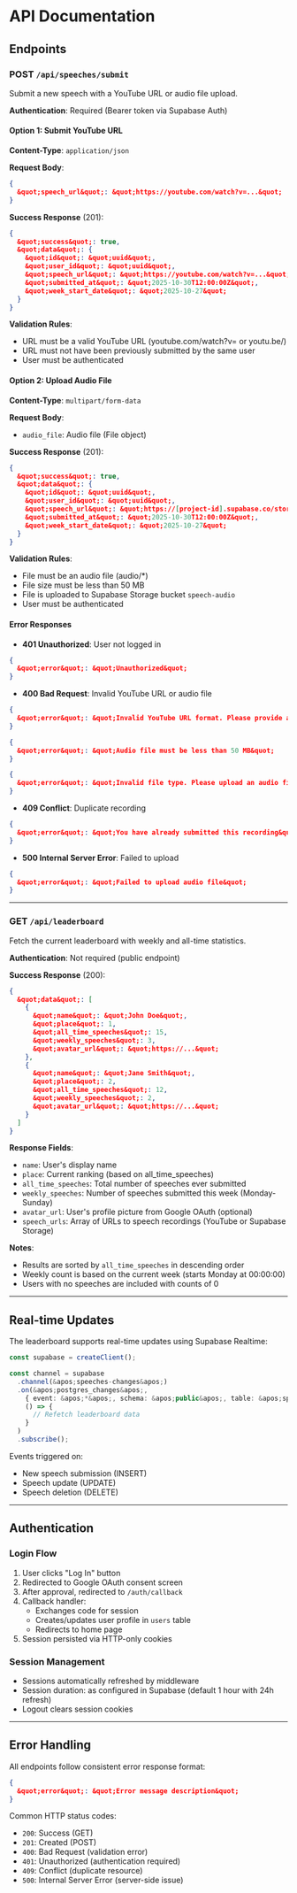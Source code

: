 # API Documentation

## Endpoints

### POST `/api/speeches/submit`

Submit a new speech with a YouTube URL or audio file upload.

**Authentication**: Required (Bearer token via Supabase Auth)

#### Option 1: Submit YouTube URL

**Content-Type**: `application/json`

**Request Body**:
```json
{
  &quot;speech_url&quot;: &quot;https://youtube.com/watch?v=...&quot;
}
```

**Success Response** (201):
```json
{
  &quot;success&quot;: true,
  &quot;data&quot;: {
    &quot;id&quot;: &quot;uuid&quot;,
    &quot;user_id&quot;: &quot;uuid&quot;,
    &quot;speech_url&quot;: &quot;https://youtube.com/watch?v=...&quot;,
    &quot;submitted_at&quot;: &quot;2025-10-30T12:00:00Z&quot;,
    &quot;week_start_date&quot;: &quot;2025-10-27&quot;
  }
}
```

**Validation Rules**:
- URL must be a valid YouTube URL (youtube.com/watch?v= or youtu.be/)
- URL must not have been previously submitted by the same user
- User must be authenticated

#### Option 2: Upload Audio File

**Content-Type**: `multipart/form-data`

**Request Body**:
- `audio_file`: Audio file (File object)

**Success Response** (201):
```json
{
  &quot;success&quot;: true,
  &quot;data&quot;: {
    &quot;id&quot;: &quot;uuid&quot;,
    &quot;user_id&quot;: &quot;uuid&quot;,
    &quot;speech_url&quot;: &quot;https://[project-id].supabase.co/storage/v1/object/public/speech-audio/...&quot;,
    &quot;submitted_at&quot;: &quot;2025-10-30T12:00:00Z&quot;,
    &quot;week_start_date&quot;: &quot;2025-10-27&quot;
  }
}
```

**Validation Rules**:
- File must be an audio file (audio/*)
- File size must be less than 50 MB
- File is uploaded to Supabase Storage bucket `speech-audio`
- User must be authenticated

#### Error Responses

- **401 Unauthorized**: User not logged in
```json
{
  &quot;error&quot;: &quot;Unauthorized&quot;
}
```

- **400 Bad Request**: Invalid YouTube URL or audio file
```json
{
  &quot;error&quot;: &quot;Invalid YouTube URL format. Please provide a valid YouTube link.&quot;
}
```
```json
{
  &quot;error&quot;: &quot;Audio file must be less than 50 MB&quot;
}
```
```json
{
  &quot;error&quot;: &quot;Invalid file type. Please upload an audio file.&quot;
}
```

- **409 Conflict**: Duplicate recording
```json
{
  &quot;error&quot;: &quot;You have already submitted this recording&quot;
}
```

- **500 Internal Server Error**: Failed to upload
```json
{
  &quot;error&quot;: &quot;Failed to upload audio file&quot;
}
```

---

### GET `/api/leaderboard`

Fetch the current leaderboard with weekly and all-time statistics.

**Authentication**: Not required (public endpoint)

**Success Response** (200):
```json
{
  &quot;data&quot;: [
    {
      &quot;name&quot;: &quot;John Doe&quot;,
      &quot;place&quot;: 1,
      &quot;all_time_speeches&quot;: 15,
      &quot;weekly_speeches&quot;: 3,
      &quot;avatar_url&quot;: &quot;https://...&quot;
    },
    {
      &quot;name&quot;: &quot;Jane Smith&quot;,
      &quot;place&quot;: 2,
      &quot;all_time_speeches&quot;: 12,
      &quot;weekly_speeches&quot;: 2,
      &quot;avatar_url&quot;: &quot;https://...&quot;
    }
  ]
}
```

**Response Fields**:
- `name`: User&apos;s display name
- `place`: Current ranking (based on all_time_speeches)
- `all_time_speeches`: Total number of speeches ever submitted
- `weekly_speeches`: Number of speeches submitted this week (Monday-Sunday)
- `avatar_url`: User&apos;s profile picture from Google OAuth (optional)
- `speech_urls`: Array of URLs to speech recordings (YouTube or Supabase Storage)

**Notes**:
- Results are sorted by `all_time_speeches` in descending order
- Weekly count is based on the current week (starts Monday at 00:00:00)
- Users with no speeches are included with counts of 0

---

## Real-time Updates

The leaderboard supports real-time updates using Supabase Realtime:

```typescript
const supabase = createClient();

const channel = supabase
  .channel(&apos;speeches-changes&apos;)
  .on(&apos;postgres_changes&apos;, 
    { event: &apos;*&apos;, schema: &apos;public&apos;, table: &apos;speeches&apos; }, 
    () => {
      // Refetch leaderboard data
    }
  )
  .subscribe();
```

Events triggered on:
- New speech submission (INSERT)
- Speech update (UPDATE) 
- Speech deletion (DELETE)

---

## Authentication

### Login Flow

1. User clicks &quot;Log In&quot; button
2. Redirected to Google OAuth consent screen
3. After approval, redirected to `/auth/callback`
4. Callback handler:
   - Exchanges code for session
   - Creates/updates user profile in `users` table
   - Redirects to home page
5. Session persisted via HTTP-only cookies

### Session Management

- Sessions automatically refreshed by middleware
- Session duration: as configured in Supabase (default 1 hour with 24h refresh)
- Logout clears session cookies

---

## Error Handling

All endpoints follow consistent error response format:

```json
{
  &quot;error&quot;: &quot;Error message description&quot;
}
```

Common HTTP status codes:
- `200`: Success (GET)
- `201`: Created (POST)
- `400`: Bad Request (validation error)
- `401`: Unauthorized (authentication required)
- `409`: Conflict (duplicate resource)
- `500`: Internal Server Error (server-side issue)


